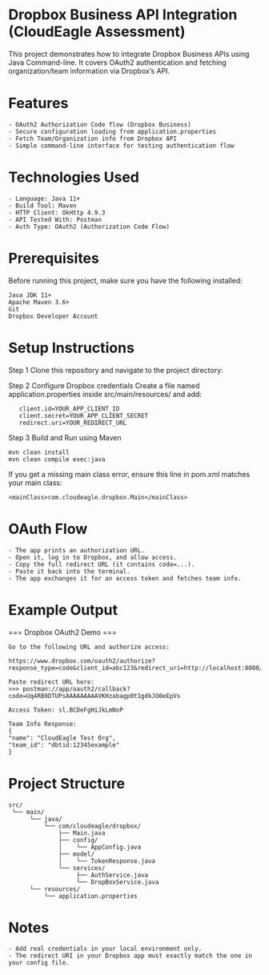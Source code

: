 # Dropbox Business API Integration (CloudEagle Assessment)

This project demonstrates how to integrate Dropbox Business APIs using Java Command-line.
It covers OAuth2 authentication and fetching organization/team information via Dropbox’s API.

# Features

    - OAuth2 Authorization Code flow (Dropbox Business)
    - Secure configuration loading from application.properties
    - Fetch Team/Organization info from Dropbox API
    - Simple command-line interface for testing authentication flow

# Technologies Used

    - Language: Java 11+
    - Build Tool: Maven
    - HTTP Client: OkHttp 4.9.3
    - API Tested With: Postman
    - Auth Type: OAuth2 (Authorization Code Flow)

# Prerequisites

Before running this project, make sure you have the following installed:

    Java JDK 11+
    Apache Maven 3.6+
    Git
    Dropbox Developer Account

# Setup Instructions

Step 1
Clone this repository and navigate to the project directory:

Step 2
Configure Dropbox credentials
Create a file named application.properties inside src/main/resources/ and add:

```
   client.id=YOUR_APP_CLIENT_ID
   client.secret=YOUR_APP_CLIENT_SECRET
   redirect.uri=YOUR_REDIRECT_URL
```

Step 3
Build and Run using Maven

```
mvn clean install
mvn clean compile exec:java
```

If you get a missing main class error, ensure this line in pom.xml matches your main class:

```
<mainClass>com.cloudeagle.dropbox.Main</mainClass>
```

# OAuth Flow

    - The app prints an authorization URL.
    - Open it, log in to Dropbox, and allow access.
    - Copy the full redirect URL (it contains code=...).
    - Paste it back into the terminal.
    - The app exchanges it for an access token and fetches team info.

# Example Output

=== Dropbox OAuth2 Demo ===

    Go to the following URL and authorize access:

    https://www.dropbox.com/oauth2/authorize?response_type=code&client_id=abc123&redirect_uri=http://localhost:8080/callback

    Paste redirect URL here:
    >>> postman://app/oauth2/callback?code=Uq4RB9DTUPsAAAAAAAAAVKHzabagp0t1gdkJO0eEpVs

    Access Token: sl.BCDeFgHiJkLmNoP

    Team Info Response:
    {
    "name": "CloudEagle Test Org",
    "team_id": "dbtid:12345example"
    }

# Project Structure

```
src/
 └── main/
      └── java/
          └── com/cloudeagle/dropbox/
              ├── Main.java
              ├── config/
              │    └── AppConfig.java
              ├── model/
              │    └── TokenResponse.java
              └── services/
                   ├── AuthService.java
                   └── DropBoxService.java
      └── resources/
          └── application.properties
```

# Notes

    - Add real credentials in your local environment only.
    - The redirect URI in your Dropbox app must exactly match the one in your config file.

